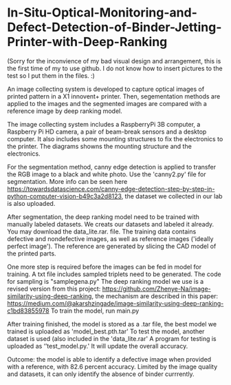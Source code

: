 # In-Situ-Optical-Monitoring-and-Defect-Detection-of-Binder-Jetting-Printer-with-Deep-Ranking

(Sorry for the inconvience of my bad visual design and arrangement, this is the first time of my to use github. I do not know how to insert pictures to the test so I put them in the files. :)

An image collecting system is developed to capture optical images of printed pattern in a X1 innovent+ printer. Then, segementation methods are applied to the images and the segmented images are compared with a reference image by deep ranking model.

The image collecting system includes a RaspberryPi 3B computer, a Raspberry Pi HD camera, a pair of beam-break sensors and a desktop computer. It also includes some mounting structures to fix the electronics to the printer. 
The diagrams showns the mounting structure and the electronics. 

For the segmentation method, canny edge detection is applied to transfer the RGB image to a black and white photo. Use the 'canny2.py' file for segmentation. More info can be seen here  https://towardsdatascience.com/canny-edge-detection-step-by-step-in-python-computer-vision-b49c3a2d8123, the dataset we collected in our lab is also uploaded. 

After segmentation, the deep ranking model need to be trained with manually labeled datasets. We creats our datasets and labeled it already. You may download the data_lite.rar. file. The training data contains defective and nondefective images, as well as reference images ('ideally perfect image'). The reference are generated by slicing the CAD model of the printed parts. 

One more step is required before the images can be fed in model for training. A txt file includes sampled triplets need to be generated. The code for sampling is "samplegena.py"
The deep ranking model we use is a revised version from this project:
https://github.com/Zhenye-Na/image-similarity-using-deep-ranking, 
the mechanism are described in this paper: 
https://medium.com/@akarshzingade/image-similarity-using-deep-ranking-c1bd83855978
To train the model, run main.py 

After training finished, the model is stored as a .tar file, the best model we trained is uploaded as 'model_best.pth.tar'
To test the model, another dataset is used (also included in the 'data_lite.rar' A program for testing is uploaded as ‘’test_model.py.' It will update the overall accuracy. 

Outcome: the model is able to identify a defective image when provided with a reference, with 82.6 percent accuracy. Limited by the image quality and datasets, it can only identify the absence of binder currrently. 


